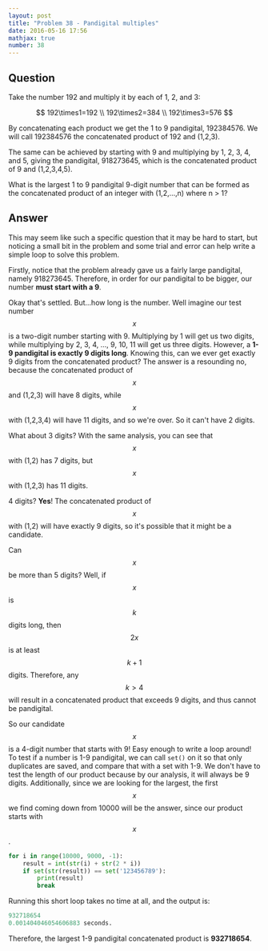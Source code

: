 ```yaml
---
layout: post
title: "Problem 38 - Pandigital multiples"
date: 2016-05-16 17:56
mathjax: true
number: 38
---
```


## Question

Take the number 192 and multiply it by each of 1, 2, and 3:


$$
192\times1=192 \\
192\times2=384 \\
192\times3=576
$$


By concatenating each product we get the 1 to 9 pandigital, 192384576. We will call 192384576 the concatenated product of 192 and (1,2,3).

The same can be achieved by starting with 9 and multiplying by 1, 2, 3, 4, and 5, giving the pandigital, 918273645, which is the concatenated product of 9 and (1,2,3,4,5).

What is the largest 1 to 9 pandigital 9-digit number that can be formed as the concatenated product of an integer with (1,2,...,n) where n > 1?

## Answer

This may seem like such a specific question that it may be hard to start, but noticing a small bit in the problem and some trial and error can help write a simple loop to solve this problem.

Firstly, notice that the problem already gave us a fairly large pandigital, namely 918273645. Therefore, in order for our pandigital to be bigger, our number **must start with a 9**.

Okay that's settled. But...how long is the number. Well imagine our test number $$x$$ is a two-digit number starting with 9. Multiplying by 1 will get us two digits, while multiplying by 2, 3, 4, ..., 9, 10, 11 will get us three digits. However, a **1-9 pandigital is exactly 9 digits long**. Knowing this, can we ever get exactly 9 digits from the concatenated product? The answer is a resounding no, because the concatenated product of $$x$$ and (1,2,3) will have 8 digits, while $$x$$ with (1,2,3,4) will have 11 digits, and so we're over. So it can't have 2 digits.

What about 3 digits? With the same analysis, you can see that $$x$$ with (1,2) has 7 digits, but $$x$$ with (1,2,3) has 11 digits.

4 digits? **Yes**! The concatenated product of $$x$$ with (1,2) will have exactly 9 digits, so it's possible that it might be a candidate.

Can $$x$$ be more than 5 digits? Well, if $$x$$ is $$k$$ digits long, then $$2x$$ is at least $$k+1$$ digits. Therefore, any $$k>4$$ will result in a concatenated product that exceeds 9 digits, and thus cannot be pandigital.

So our candidate $$x$$ is a 4-digit number that starts with 9! Easy enough to write a loop around! To test if a number is 1-9 pandigital, we can call `set()` on it so that only duplicates are saved, and compare that with a set with 1-9. We don't have to test the length of our product because by our analysis, it will always be 9 digits. Additionally, since we are looking for the largest, the first $$x$$ we find coming down from 10000 will be the answer, since our product starts with $$x$$.

```python
for i in range(10000, 9000, -1):
    result = int(str(i) + str(2 * i))
    if set(str(result)) == set('123456789'):
        print(result)
        break
```

Running this short loop takes no time at all, and the output is:

```python
932718654
0.001404046054606883 seconds.
```

Therefore, the largest 1-9 pandigital concatenated product is **932718654**.